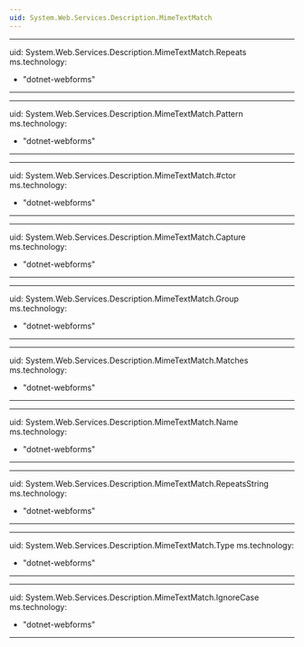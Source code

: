 ```yaml
---
uid: System.Web.Services.Description.MimeTextMatch
---
```


---
uid: System.Web.Services.Description.MimeTextMatch.Repeats
ms.technology: 
  - "dotnet-webforms"
---

---
uid: System.Web.Services.Description.MimeTextMatch.Pattern
ms.technology: 
  - "dotnet-webforms"
---

---
uid: System.Web.Services.Description.MimeTextMatch.#ctor
ms.technology: 
  - "dotnet-webforms"
---

---
uid: System.Web.Services.Description.MimeTextMatch.Capture
ms.technology: 
  - "dotnet-webforms"
---

---
uid: System.Web.Services.Description.MimeTextMatch.Group
ms.technology: 
  - "dotnet-webforms"
---

---
uid: System.Web.Services.Description.MimeTextMatch.Matches
ms.technology: 
  - "dotnet-webforms"
---

---
uid: System.Web.Services.Description.MimeTextMatch.Name
ms.technology: 
  - "dotnet-webforms"
---

---
uid: System.Web.Services.Description.MimeTextMatch.RepeatsString
ms.technology: 
  - "dotnet-webforms"
---

---
uid: System.Web.Services.Description.MimeTextMatch.Type
ms.technology: 
  - "dotnet-webforms"
---

---
uid: System.Web.Services.Description.MimeTextMatch.IgnoreCase
ms.technology: 
  - "dotnet-webforms"
---
